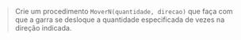 > Crie um procedimento `MoverN(quantidade, direcao)` que faça com que a garra se desloque a quantidade especificada de vezes na direção indicada.
